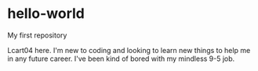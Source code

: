 # hello-world

My first repository

Lcart04 here. I'm new to coding and looking to learn new things to help me in any future career.
I've been kind of bored with my mindless 9-5 job. 
